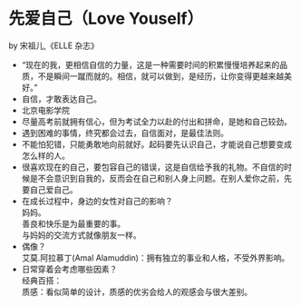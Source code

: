 # 先爱自己（Love Youself）

by 宋祖儿,《ELLE 杂志》

- “现在的我，更相信自信的力量，这是一种需要时间的积累慢慢培养起来的品质，不是瞬间一蹴而就的。相信，就可以做到，是经历，让你变得更越来越美好。”
- 自信，才敢表达自己。
- 北京电影学院
- 尽量高考前就拥有信心，但为考试全力以赴的付出和拼命，是她和自己较劲。
- 遇到困难的事情，终究都会过去，自信面对，是最佳法则。
- 不能怕犯错，只能勇敢地向前就好。起码要先认识自己，才能说自己想要变成怎么样的人。
- 很喜欢现在的自己，要包容自己的错误，这是自信给予我的礼物。不自信的时候是不会意识到自我的，反而会在自己和别人身上问题。在别人爱你之前，先要自己爱自己。
- 在成长过程中，身边的女性对自己的影响？  
  妈妈。  
  善良和快乐是为最重要的事。  
  与妈妈的交流方式就像朋友一样。
- 偶像？  
  艾莫.阿拉慕丁(Amal Alamuddin)：拥有独立的事业和人格，不受外界影响。
- 日常穿着会考虑哪些因素？  
  经典百搭：  
  质感：看似简单的设计，质感的优劣会给人的观感会与很大差别。
   